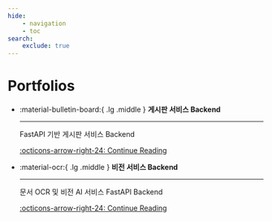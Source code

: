 ```yaml
---
hide:
    - navigation
    - toc
search:
    exclude: true
---
```


# Portfolios

<div class="grid cards" markdown>

- :material-bulletin-board:{ .lg .middle } **게시판 서비스 Backend**

    ---

    FastAPI 기반 게시판 서비스 Backend  

    [:octicons-arrow-right-24: Continue Reading](./fastapi-board.md)

- :material-ocr:{ .lg .middle } **비전 서비스 Backend**

    ---

    문서 OCR 및 비전 AI 서비스 FastAPI Backend  

    [:octicons-arrow-right-24: Continue Reading](./fastapi-vision.md)

</div>
